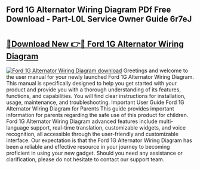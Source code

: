 ## Ford 1G Alternator Wiring Diagram PDf Free Download - Part-L0L Service Owner Guide 6r7eJ

# <h2><a href="http://dfiuyj.blite.top/?on=Ford+1G+Alternator+Wiring+Diagram">🔗Download New 👉🔴 Ford 1G Alternator Wiring Diagram</a></h2>

[![Ford 1G Alternator Wiring Diagram download](https://i.imgur.com/lujVjoI.png)](http://dfiuyj.blite.top/?on=Ford+1G+Alternator+Wiring+Diagram)
Greetings and welcome to the user manual for your newly launched Ford 1G Alternator Wiring Diagram. This manual is specifically designed to help you get started with your product and provide you with a thorough understanding of its features, functions, and capabilities. You will find clear instructions for installation, usage, maintenance, and troubleshooting. Important User Guide Ford 1G Alternator Wiring Diagram for Parents This guide provides important information for parents regarding the safe use of this product for children. Ford 1G Alternator Wiring Diagram advanced features include multi-language support, real-time translation, customizable widgets, and voice recognition, all accessible through the user-friendly and customizable interface. Our expectation is that the Ford 1G Alternator Wiring Diagram has been a reliable and effective resource in your journey to becoming proficient in using your new gadget. Should you need any assistance or clarification, please do not hesitate to contact our support team.
